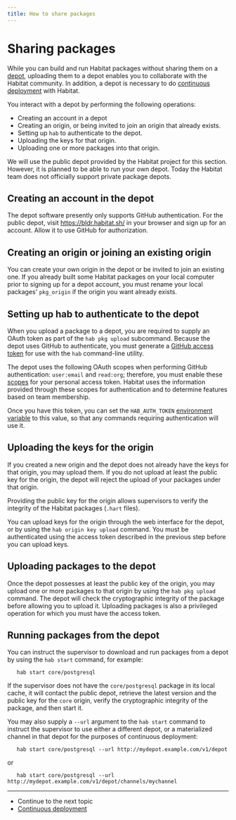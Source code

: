 ```yaml
---
title: How to share packages
---
```


# Sharing packages

While you can build and run Habitat packages without sharing them on a [depot](/docs/concepts-depot/), uploading them to a depot enables you to collaborate with the Habitat community. In addition, a depot is necessary to do [continuous deployment](/docs/continuous-deployment-overview/) with Habitat.

You interact with a depot by performing the following operations:

* Creating an account in a depot
* Creating an origin, or being invited to join an origin that already exists.
* Setting up `hab` to authenticate to the depot.
* Uploading the keys for that origin.
* Uploading one or more packages into that origin.

We will use the public depot provided by the Habitat project for this section. However, it is planned to be able to run your own depot. Today the Habitat team does not officially support private package depots.

## Creating an account in the depot

The depot software presently only supports GitHub authentication. For the public depot, visit <https://bldr.habitat.sh/> in your browser and sign up for an account. Allow it to use GitHub for authorization.

## Creating an origin or joining an existing origin

You can create your own origin in the depot or be invited to join an existing one. If you already built some Habitat packages on your local computer prior to signing up for a depot account, you must rename your local packages' `pkg_origin` if the origin you want already exists.

## Setting up hab to authenticate to the depot

When you upload a package to a depot, you are required to supply an OAuth token as part of the `hab pkg upload` subcommand. Because the depot uses GitHub to authenticate, you must generate a [GitHub access token](https://help.github.com/articles/creating-an-access-token-for-command-line-use/) for use with the `hab` command-line utility.

The depot uses the following OAuth scopes when performing GitHub authentication: `user:email` and `read:org`; therefore, you must enable these [scopes](https://developer.github.com/v3/oauth/#scopes) for your personal access token. Habitat uses the information provided through these scopes for authentication and to determine features based on team membership.

Once you have this token, you can set the `HAB_AUTH_TOKEN` [environment variable](/docs/reference/environment-vars/) to this value, so that any commands requiring authentication will use it.

## Uploading the keys for the origin

If you created a new origin and the depot does not already have the keys for that origin, you may upload them. If you do not upload at least the public key for the origin, the depot will reject the upload of your packages under that origin.

Providing the public key for the origin allows supervisors to verify the integrity of the Habitat packages (`.hart` files).

You can upload keys for the origin through the web interface for the depot, or by using the `hab origin key upload` command. You must be authenticated using the access token described in the previous step before you can upload keys.

## Uploading packages to the depot

Once the depot possesses at least the public key of the origin, you may upload one or more packages to that origin by using the `hab pkg upload` command. The depot will check the cryptographic integrity of the package before allowing you to upload it. Uploading packages is also a privileged operation for which you must have the access token.

## Running packages from the depot

You can instruct the supervisor to download and run packages from a depot by using the `hab start` command, for example:

       hab start core/postgresql

If the supervisor does not have the `core/postgresql` package in its local cache, it will contact the public depot, retrieve the latest version and the public key for the `core` origin, verify the cryptographic integrity of the package, and then start it.

You may also supply a `--url` argument to the `hab start` command to instruct the supervisor to use either a different depot, or a materialized channel in that depot for the purposes of continuous deployment:

       hab start core/postgresql --url http://mydepot.example.com/v1/depot

or

       hab start core/postgresql --url http://mydepot.example.com/v1/depot/channels/mychannel

<hr>
<ul class="main-content--link-nav">
  <li>Continue to the next topic</li>
  <li><a href="/docs/continuous-deployment-overview">Continuous deployment</a></li>
</ul>
